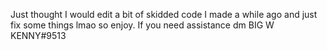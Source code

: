 Just thought I would edit a bit of skidded code I made a while ago and just fix some things lmao so enjoy.
If you need assistance dm BIG W KENNY#9513
